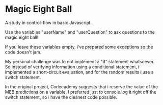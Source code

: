 # Magic Eight Ball

A study in control-flow in basic Javascript.

Use the variables "userName" and "userQuestion" to ask questions to the magic eight ball!

If you leave these variables empty, i've prepared some exceptions so the code doesn't jam. 

My personal challenge was to not implement a "if" statement whatsoever. So instead of verifying information using a conditional statement, i implemented a short-circuit evaluation, and for the random results i use a switch statement.

In the original project, Codecademy suggests that i reserve the value of the MEB predictions on a variable. I preferred just to console.log it right off the switch statement, so i have the cleanest code possible.
